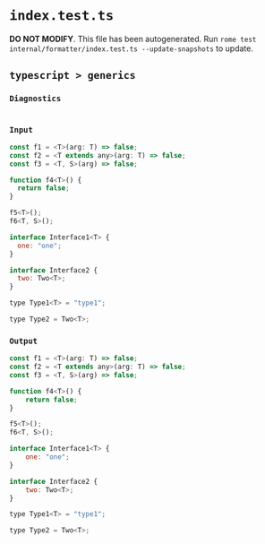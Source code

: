 # `index.test.ts`

**DO NOT MODIFY**. This file has been autogenerated. Run `rome test internal/formatter/index.test.ts --update-snapshots` to update.

## `typescript > generics`

### `Diagnostics`

```

```

### `Input`

```js
const f1 = <T>(arg: T) => false;
const f2 = <T extends any>(arg: T) => false;
const f3 = <T, S>(arg) => false;

function f4<T>() {
  return false;
}

f5<T>();
f6<T, S>();

interface Interface1<T> {
  one: "one";
}

interface Interface2 {
  two: Two<T>;
}

type Type1<T> = "type1";

type Type2 = Two<T>;

```

### `Output`

```js
const f1 = <T>(arg: T) => false;
const f2 = <T extends any>(arg: T) => false;
const f3 = <T, S>(arg) => false;

function f4<T>() {
	return false;
}

f5<T>();
f6<T, S>();

interface Interface1<T> {
	one: "one";
}

interface Interface2 {
	two: Two<T>;
}

type Type1<T> = "type1";

type Type2 = Two<T>;

```
